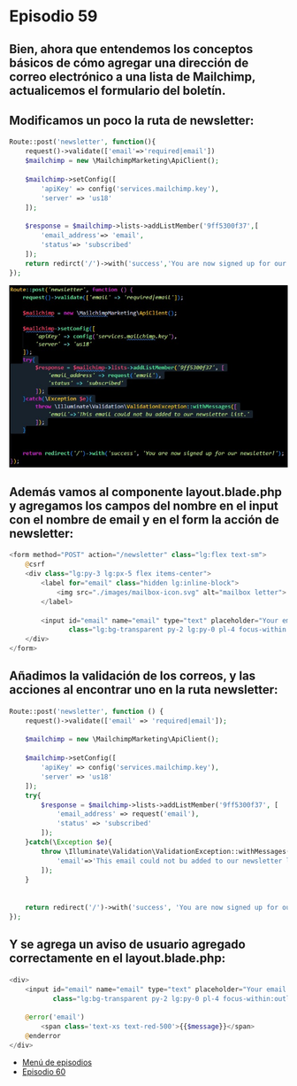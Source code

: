 # Episodio 59
## Bien, ahora que entendemos los conceptos básicos de cómo agregar una dirección de correo electrónico a una lista de Mailchimp, actualicemos el formulario del boletín.

## Modificamos un poco la ruta de newsletter:
```php
Route::post('newsletter', function(){
    request()->validate(['email'=>'required|email'])
    $mailchimp = new \MailchimpMarketing\ApiClient();
    
    $mailchimp->setConfig([
    	'apiKey' => config('services.mailchimp.key'),
    	'server' => 'us18'
    ]);
    
    $response = $mailchimp->lists->addListMember('9ff5300f37',[
        'email_address'=> 'email',
        'status'=> 'subscribed'
    ]);
    return redirct('/')->with('success','You are now signed up for our newsletter!')
});
```
![Vista](./59.jpg)
## Además vamos al componente layout.blade.php y agregamos los campos del nombre en el input con el nombre de email y en el form la acción de newsletter:
```php
<form method="POST" action="/newsletter" class="lg:flex text-sm">
    @csrf
    <div class="lg:py-3 lg:px-5 flex items-center">
        <label for="email" class="hidden lg:inline-block">
            <img src="./images/mailbox-icon.svg" alt="mailbox letter">
        </label>

        <input id="email" name="email" type="text" placeholder="Your email address"
               class="lg:bg-transparent py-2 lg:py-0 pl-4 focus-within:outline-none">
    </div>
</form>

```
## Añadimos la validación de los correos, y las acciones al encontrar uno en la ruta newsletter:
```php
Route::post('newsletter', function () {
    request()->validate(['email' => 'required|email']);
    
    $mailchimp = new \MailchimpMarketing\ApiClient();
    
    $mailchimp->setConfig([
        'apiKey' => config('services.mailchimp.key'),
        'server' => 'us18'
    ]);
    try{
        $response = $mailchimp->lists->addListMember('9ff5300f37', [
            'email_address' => request('email'),
            'status' => 'subscribed'
        ]);
    }catch(\Exception $e){
        throw \Illuminate\Validation\ValidationException::withMessages([
            'email'=>'This email could not bu added to our newsletter list.'
        ]);
    }
    
    
    return redirect('/')->with('success', 'You are now signed up for our newsletter!');
});
```
## Y se agrega un aviso de usuario agregado correctamente en el layout.blade.php:
```php
<div>
    <input id="email" name="email" type="text" placeholder="Your email address"
           class="lg:bg-transparent py-2 lg:py-0 pl-4 focus-within:outline-none">

    @error('email')
        <span class='text-xs text-red-500'>{{$message}}</span>
    @enderror
</div>

```


- [Menú de episodios](../Admin.md)
- [Episodio 60](../Episodio60/Episodio%2060.md) 